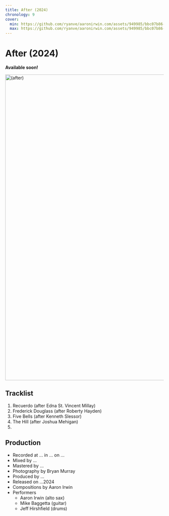 ```yaml
---
title: After (2024)
chronology: 9
cover:
  min: https://github.com/ryanve/aaronirwin.com/assets/949985/bbc07b86-1bbe-48e4-b9b3-d602ce3a480e
  max: https://github.com/ryanve/aaronirwin.com/assets/949985/bbc07b86-1bbe-48e4-b9b3-d602ce3a480e
---
```


# After (2024)

**Available soon!**

<img
  data-help="https://github.com/ryanve/aaronirwin.com/issues/127"
  aria-label="moonlit cityscape"
  alt="(after)"
  width="960"
  height="972"
  src="https://github.com/ryanve/aaronirwin.com/assets/949985/bbc07b86-1bbe-48e4-b9b3-d602ce3a480e"
  />

## Tracklist

1. Recuerdo (after Edna St. Vincent Millay)
2. Frederick Douglass (after Roberty Hayden)
3. Five Bells (after Kenneth Slessor)
4. The Hill (after Joshua Mehigan)
5. 
## Production

- Recorded at ... in ... on ...
- Mixed by ...
- Mastered by ...
- Photography by Bryan Murray
- Produced by ...
- Released on ...2024
- Compositions by Aaron Irwin
- Performers
  - Aaron Irwin (alto sax)
  - Mike Baggetta (guitar)
  - Jeff Hirshfield (drums)
